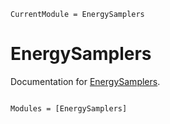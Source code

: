 

``` @meta
CurrentModule = EnergySamplers
```

# EnergySamplers

Documentation for [EnergySamplers](https://github.com/JuliaTrustworthyAI/EnergySamplers.jl).

``` @index
```

``` @autodocs
Modules = [EnergySamplers]
```
